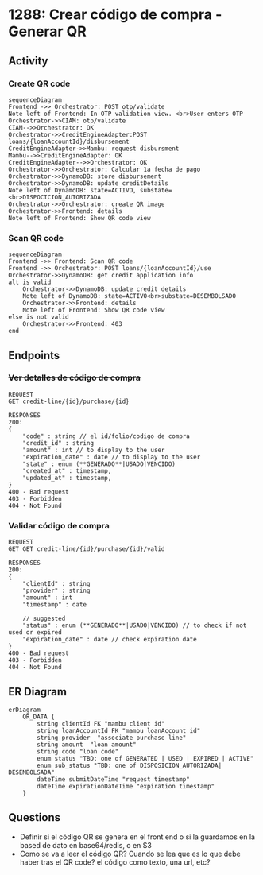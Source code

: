 # 1288: Crear código de compra - Generar QR

## Activity

### Create QR code

```mermaid
sequenceDiagram
Frontend ->> Orchestrator: POST otp/validate
Note left of Frontend: In OTP validation view. <br>User enters OTP
Orchestrator->>CIAM: otp/validate
CIAM-->>Orchestrator: OK
Orchestrator->>CreditEngineAdapter:POST loans/{loanAccountId}/disbursement
CreditEngineAdapter->>Mambu: request disbursment
Mambu-->>CreditEngineAdapter: OK
CreditEngineAdapter-->>Orchestrator: OK
Orchestrator->>Orchestrator: Calcular 1a fecha de pago 
Orchestrator->>DynamoDB: store disbursement
Orchestrator->>DynamoDB: update creditDetails
Note left of DynamoDB: state=ACTIVO, substate=<br>DISPOCICION_AUTORIZADA
Orchestrator->>Orchestrator: create QR image
Orchestrator->>Frontend: details
Note left of Frontend: Show QR code view
```
### Scan QR code
```mermaid
sequenceDiagram
Frontend ->> Frontend: Scan QR code
Frontend ->> Orchestrator: POST loans/{loanAccountId}/use
Orchestrator->>DynamoDB: get credit application info
alt is valid
    Orchestrator->>DynamoDB: update credit details
    Note left of DynamoDB: state=ACTIVO<br>substate=DESEMBOLSADO
    Orchestrator->>Frontend: details
    Note left of Frontend: Show QR code view
else is not valid
    Orchestrator->>Frontend: 403
end
```

## Endpoints
### ~~Ver detalles de código de compra~~
```
REQUEST
GET credit-line/{id}/purchase/{id}

RESPONSES
200:
{ 
    "code" : string // el id/folio/codigo de compra
    "credit_id" : string
    "amount" : int // to display to the user
    "expiration_date" : date // to display to the user
    "state" : enum (**GENERADO**|USADO|VENCIDO)
    "created_at" : timestamp,
    "updated_at" : timestamp,
}
400 - Bad request
403 - Forbidden
404 - Not Found
```
### Validar código de compra
```
REQUEST
GET GET credit-line/{id}/purchase/{id}/valid

RESPONSES
200:
{
    "clientId" : string
    "provider" : string
    "amount" : int 
    "timestamp" : date 
    
    // suggested
    "status" : enum (**GENERADO**|USADO|VENCIDO) // to check if not used or expired
    "expiration_date" : date // check expiration date
}
400 - Bad request
403 - Forbidden
404 - Not Found
``````

## ER Diagram
```mermaid
erDiagram
    QR_DATA {
        string clientId FK "mambu client id"
        string loanAccountId FK "mambu loanAccount id"
        string provider  "associate purchase line"
        string amount  "loan amount"
        string code "loan code"
        enum status "TBD: one of GENERATED | USED | EXPIRED | ACTIVE"
        enum sub_status "TBD: one of DISPOSICION_AUTORIZADA| DESEMBOLSADA"
        dateTime submitDateTime "request timestamp"
        dateTime expirationDateTime "expiration timestamp"
    }
```

## Questions
- Definir si el código QR se genera en el front end o si la guardamos en la based de dato en base64/redis, o en S3
- Como se va a leer el código QR? Cuando se lea que es lo que debe haber tras el QR code? el código como texto, una url, etc?


